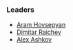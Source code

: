 ### Leaders
* [Aram Hovsepyan](https://www.linkedin.com/in/aramhovsep/)
* [Dimitar Raichev](https://www.linkedin.com/in/raichev/)
* [Alex Ashkov](https://www.linkedin.com/in/alexashkov/)